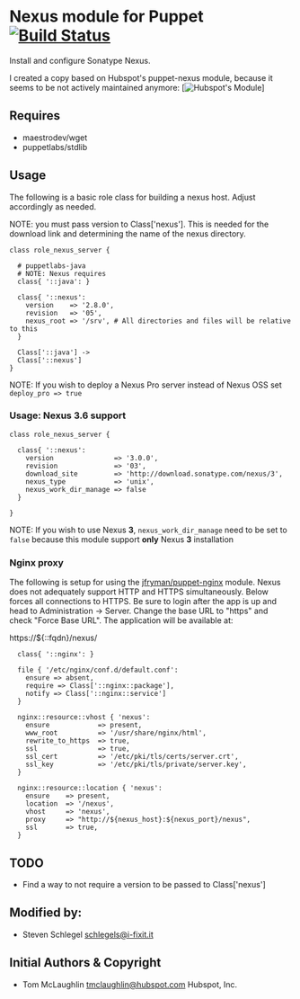 # Nexus module for Puppet [![Build Status](https://travis-ci.org/SchlegelS0208/nexus.svg?branch=master)](https://travis-ci.org/SchlegelS0208/nexus)
Install and configure Sonatype Nexus.

I created a copy based on Hubspot's puppet-nexus module,
because it seems to be not actively maintained anymore:
[![Hubspot's Module](https://github.com/hubspotdevops/puppet-nexus)]

## Requires
* maestrodev/wget
* puppetlabs/stdlib

## Usage
The following is a basic role class for building a nexus host.
Adjust accordingly as needed.

NOTE: you must pass version to Class['nexus'].  This is needed for the
download link and determining the name of the nexus directory.

```puppet
class role_nexus_server {

  # puppetlabs-java
  # NOTE: Nexus requires
  class{ '::java': }

  class{ '::nexus':
    version    => '2.8.0',
    revision   => '05',
    nexus_root => '/srv', # All directories and files will be relative to this
  }

  Class['::java'] ->
  Class['::nexus']
}
```

NOTE: If you wish to deploy a Nexus Pro server instead of Nexus OSS set
`deploy_pro => true`

### Usage: Nexus 3.6 support

```puppet
class role_nexus_server {

  class{ '::nexus':
    version               => '3.0.0',
    revision              => '03',
    download_site         => 'http://download.sonatype.com/nexus/3',
    nexus_type            => 'unix',
    nexus_work_dir_manage => false
  }

}
```

NOTE: If you wish to use Nexus **3**, `nexus_work_dir_manage`
need to be set to `false` because this module support **only** Nexus **3** installation

### Nginx proxy
The following is setup for using the
[jfryman/puppet-nginx](https://github.com/jfryman/puppet-nginx) module. Nexus
does not adequately support HTTP and HTTPS simultaneously.  Below forces
all connections to HTTPS.  Be sure to login after the app is up and head
to Administration -> Server.  Change the base URL to "https" and check
"Force Base URL".  The application will be available at:

https://${::fqdn}/nexus/

```puppet
  class{ '::nginx': }

  file { '/etc/nginx/conf.d/default.conf':
    ensure => absent,
    require => Class['::nginx::package'],
    notify => Class['::nginx::service']
  }

  nginx::resource::vhost { 'nexus':
    ensure            => present,
    www_root          => '/usr/share/nginx/html',
    rewrite_to_https  => true,
    ssl               => true,
    ssl_cert          => '/etc/pki/tls/certs/server.crt',
    ssl_key           => '/etc/pki/tls/private/server.key',
  }

  nginx::resource::location { 'nexus':
    ensure    => present,
    location  => '/nexus',
    vhost     => 'nexus',
    proxy     => "http://${nexus_host}:${nexus_port}/nexus",
    ssl       => true,
  }
```
## TODO
* Find a way to not require a version to be passed to Class['nexus']

## Modified by:
* Steven Schlegel <schlegels@i-fixit.it>

## Initial Authors & Copyright
* Tom McLaughlin <tmclaughlin@hubspot.com>
Hubspot, Inc.
